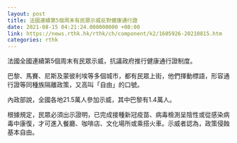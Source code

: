 ```yaml
---
layout: post
title: 法國連續第5個周末有民眾示威反對健康通行證
date: 2021-08-15 04:21:24.000000000 +08:00
link: https://news.rthk.hk/rthk/ch/component/k2/1605926-20210815.htm
categories: rthk
---
```


法國全國連續第5個周末有民眾示威，抗議政府推行健康通行證制度。

巴黎、馬賽、尼斯及蒙彼利埃等多個城市，都有民眾上街，他們揮動標語，形容通行證等同種族隔離政策，又高叫「自由」的口號。

內政部說，全國各地21.5萬人參加示威，其中巴黎有1.4萬人。

根據規定，民眾必須出示證明，已完成接種新冠疫苗、病毒檢測呈陰性或從感染病毒中康復，才可進入餐廳、咖啡店、文化場所或乘搭火車。示威者認為，政策侵蝕基本自由。
